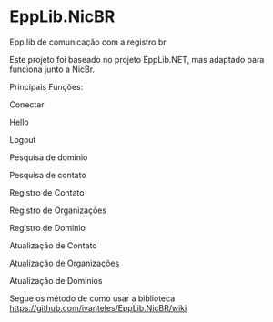 # EppLib.NicBR
Epp lib de comunicação com a registro.br

Este projeto foi baseado no projeto EppLib.NET, mas adaptado para funciona junto a NicBr.

Principais Funções:

Conectar

Hello

Logout

Pesquisa de dominio

Pesquisa de contato

Registro de Contato

Registro de Organizações

Registro de Dominio

Atualização de Contato

Atualização de Organizações

Atualização de Dominios

Segue os método de como usar a biblioteca
https://github.com/ivanteles/EppLib.NicBR/wiki
